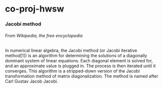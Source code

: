 # co-proj-hwsw

### Jacobi method
###### From Wikipedia, the free encyclopedia

In numerical linear algebra, the Jacobi method (or Jacobi iterative method[1]) is an algorithm for determining the solutions of a diagonally dominant system of linear equations. Each diagonal element is solved for, and an approximate value is plugged in. The process is then iterated until it converges. This algorithm is a stripped-down version of the Jacobi transformation method of matrix diagonalization. The method is named after Carl Gustav Jacob Jacobi.
